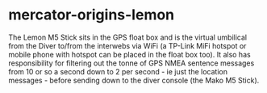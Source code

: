 # mercator-origins-lemon

The Lemon M5 Stick sits in the GPS float box and is the virtual umbilical from the Diver to/from the interwebs via WiFi (a TP-Link MiFi hotspot or mobile phone with hotspot can be placed in the float box too). It also has responsibility for filtering out the tonne of GPS NMEA sentence messages from 10 or so a second down to 2 per second - ie just the location messages - before sending down to the diver console (the Mako M5 Stick).


